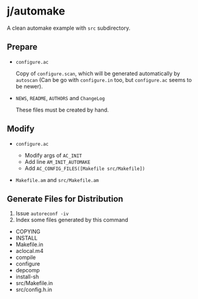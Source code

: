 j/automake
==========

A clean automake example with `src` subdirectory.


Prepare
-------

* `configure.ac`

  Copy of `configure.scan`, which will be generated automatically by `autoscan`
  (Can be go with `configure.in` too, but `configure.ac` seems to be newer).

* `NEWS`, `README`, `AUTHORS` and `ChangeLog`

  These files must be created by hand.


Modify
------

* `configure.ac`

  * Modify args of `AC_INIT`
  * Add line `AM_INIT_AUTOMAKE`
  * Add `AC_CONFIG_FILES([Makefile src/Makefile])`

* `Makefile.am` and `src/Makefile.am`


Generate Files for Distribution
-------------------------------

1. Issue `autoreconf -iv`
2. Index some files generated by this command
  * COPYING
  * INSTALL
  * Makefile.in
  * aclocal.m4
  * compile
  * configure
  * depcomp
  * install-sh
  * src/Makefile.in
  * src/config.h.in
